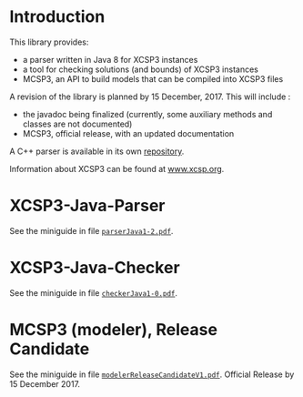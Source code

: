 # Introduction

This library provides:
  * a parser written in Java 8 for XCSP3 instances
  * a tool for checking solutions (and bounds) of XCSP3 instances
  * MCSP3, an API to build models that can be compiled into XCSP3 files


A revision of the library is planned by 15 December, 2017. This will include :
  * the javadoc being finalized (currently, some auxiliary methods and classes are not documented)
  * MCSP3, official release, with an updated documentation 


A C++ parser is available in its own [repository](https://github.com/xcsp3team/XCSP3-CPP-Parser).

Information about XCSP3 can be found at www.xcsp.org.

# XCSP3-Java-Parser

See the miniguide in file [`parserJava1-2.pdf`](parserJava1-2.pdf).

# XCSP3-Java-Checker

See the miniguide in file [`checkerJava1-0.pdf`](checkerJava1-0.pdf).

# MCSP3 (modeler), Release Candidate

See the miniguide in file [`modelerReleaseCandidateV1.pdf`](modelerReleaseCandidateV1.pdf). Official Release by 15 December 2017.
